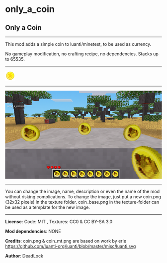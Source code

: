 # only_a_coin
 ## Only a Coin
-------------

This mod adds a simple coin to luanti/minetest, to be used as currency.

No gameplay modification, no crafting recipe, no dependencies.
Stacks up to 65535.
 
-------------
![The Coin](textures/coin.png)

-------------
![Coins](screenshots/Coins.png)

-------------

You can change the image, name, description or even the name of the mod without risking complications.
To change the image, just put a new coin.png (32x32 pixels) in the texture folder. 
coin_base.png in the texture-folder can be used as a template for the new image.

-------------

**License**: Code: MIT , Textures: CC0 & CC BY-SA 3.0

**Mod dependencies**: NONE

**Credits**:
coin.png & coin_mt.png are based on work by erle 
https://github.com/luanti-org/luanti/blob/master/misc/luanti.svg

**Author**: DeadLock